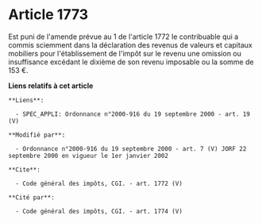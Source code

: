 # Article 1773

Est puni de l'amende prévue au 1 de l'article 1772 le contribuable qui a commis sciemment dans la déclaration des revenus de
valeurs et capitaux mobiliers pour l'établissement de l'impôt sur le revenu une omission ou insuffisance excédant le dixième
de son revenu imposable ou la somme de 153 €.

**Liens relatifs à cet article**

	**Liens**:

	  - SPEC_APPLI: Ordonnance n°2000-916 du 19 septembre 2000 - art. 19 (V)

	**Modifié par**:

	  - Ordonnance n°2000-916 du 19 septembre 2000 - art. 7 (V) JORF 22 septembre 2000 en vigueur le 1er janvier 2002

	**Cite**:

	  - Code général des impôts, CGI. - art. 1772 (V)

	**Cité par**:

	  - Code général des impôts, CGI. - art. 1774 (V)
